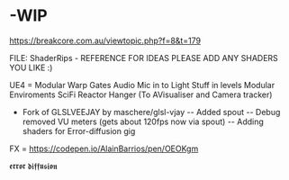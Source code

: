 # -WIP

https://breakcore.com.au/viewtopic.php?f=8&t=179

FILE: ShaderRips - REFERENCE FOR IDEAS
PLEASE ADD ANY SHADERS YOU LIKE :)

UE4 = 
Modular Warp Gates 
Audio Mic in to Light Stuff in levels
Modular Enviroments
SciFi Reactor Hanger (To AVisualiser and Camera tracker)

- Fork of GLSLVEEJAY by maschere/glsl-vjay 
 -- Added spout
 -- Debug removed VU meters (gets about 120fps now via spout)
 -- Adding shaders for Error-diffusion gig

FX = https://codepen.io/AlainBarrios/pen/OEOKgm

𝖊𝖗𝖗𝖔𝖗 𝖉𝖎𝖋𝖋𝖚𝖘𝖎𝖔𝖓

